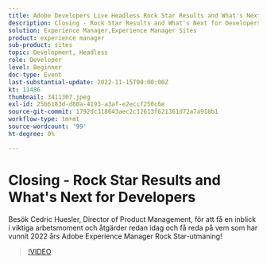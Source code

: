 ```yaml
---
title: Adobe Developers Live Headless Rock Star Results and What's Next for Developers
description: Closing - Rock Star Results and What's Next for DevelopersGå med i Cedric Huesler, Director of Product Management, för att få en inblick i viktiga uppgifter och åtgärder redan idag, samt för att ta reda på vem som är vinnaren av utmaningen Adobe Experience Manager Rock Star 2022!
solution: Experience Manager,Experience Manager Sites
product: experience manager
sub-product: sites
topic: Development, Headless
role: Developer
level: Beginner
doc-type: Event
last-substantial-update: 2022-11-15T00:00:00Z
kt: 11486
thumbnail: 3411307.jpeg
exl-id: 25b6183d-d80a-4193-a3af-e2eccf250c6e
source-git-commit: 1792dc318643aec2c12613f621361d72a7a918b1
workflow-type: tm+mt
source-wordcount: '99'
ht-degree: 0%

---
```


# Closing - Rock Star Results and What&#39;s Next for Developers

Besök Cedric Huesler, Director of Product Management, för att få en inblick i viktiga arbetsmoment och åtgärder redan idag och få reda på vem som har vunnit 2022 års Adobe Experience Manager Rock Star-utmaning!

>[!VIDEO](https://video.tv.adobe.com/v/3411307/?quality=12&learn=on)
